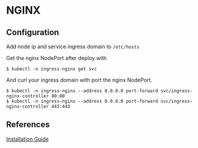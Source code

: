 # NGINX

## Configuration

Add node ip and service ingress domain to `/etc/hosts`

Get the nginx NodePort after deploy with

~~~
$ kubectl -n ingress-nginx get svc
~~~

And curl your ingress domain with port the nginx NodePort.

~~~
$ kubectl -n ingress-nginx --address 0.0.0.0 port-forward svc/ingress-nginx-controller 80:80
$ kubectl -n ingress-nginx --address 0.0.0.0 port-forward svc/ingress-nginx-controller 443:443
~~~

## References

[Installation Guide](https://kubernetes.github.io/ingress-nginx/deploy/)